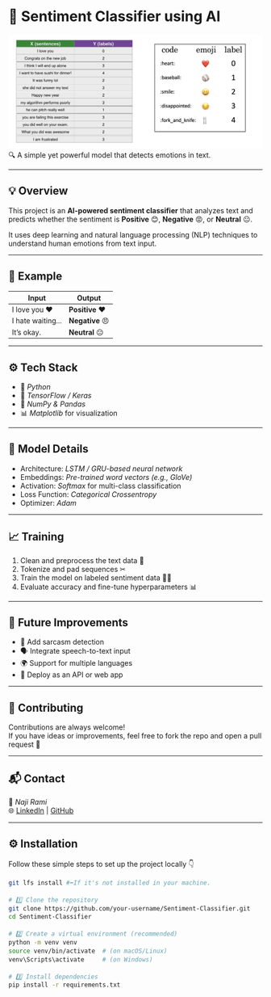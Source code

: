 # 🧠 Sentiment Classifier using AI  

![Project Preview](./images/data_set.png)  
🔍 A simple yet powerful model that detects emotions in text.

---

## 💡 Overview  

This project is an **AI-powered sentiment classifier** that analyzes text and predicts whether the sentiment is **Positive** 😊, **Negative** 😡, or **Neutral** 😐.  

It uses deep learning and natural language processing (NLP) techniques to understand human emotions from text input.  

---

## 🚀 Example  

| Input | Output |
|-------|---------|
| I love you ❤ | **Positive** ❤️ |
| I hate waiting... | **Negative** 😠 |
| It’s okay. | **Neutral** 😐 |

---

## ⚙ Tech Stack  

- 🐍 *Python*  
- 🤗 *TensorFlow / Keras*  
- 🧾 *NumPy & Pandas*  
- 📊 *Matplotlib* for visualization  

---


## 🧠 Model Details  

- Architecture: *LSTM / GRU-based neural network*  
- Embeddings: *Pre-trained word vectors (e.g., GloVe)*  
- Activation: *Softmax* for multi-class classification  
- Loss Function: *Categorical Crossentropy*  
- Optimizer: *Adam*  

---

## 📈 Training  

1. Clean and preprocess the text data 🧹  
2. Tokenize and pad sequences ✂  
3. Train the model on labeled sentiment data 🏋‍♂  
4. Evaluate accuracy and fine-tune hyperparameters 📊  


---

## 💭 Future Improvements  

- 🚦 Add sarcasm detection  
- 🗣 Integrate speech-to-text input  
- 🌍 Support for multiple languages  
- 🤖 Deploy as an API or web app  

---

## 🤝 Contributing  

Contributions are always welcome!  
If you have ideas or improvements, feel free to fork the repo and open a pull request 💪  


---

## 📬 Contact  

📧 *Naji Rami*  
🌐 [LinkedIn](https://www.linkedin.com/in/najy-rami-b7b9b031a) | [GitHub](https://github.com/NajiRami)  

---

## ⚙ Installation  

Follow these simple steps to set up the project locally 👇  

```bash
git lfs install #⬅️If it's not installed in your machine.

# 1️⃣ Clone the repository
git clone https://github.com/your-username/Sentiment-Classifier.git
cd Sentiment-Classifier

# 2️⃣ Create a virtual environment (recommended)
python -m venv venv
source venv/bin/activate  # (on macOS/Linux)
venv\Scripts\activate     # (on Windows)

# 3️⃣ Install dependencies
pip install -r requirements.txt
